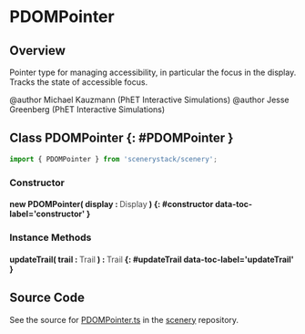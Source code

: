 # PDOMPointer

## Overview

Pointer type for managing accessibility, in particular the focus in the display.
Tracks the state of accessible focus.

@author Michael Kauzmann (PhET Interactive Simulations)
@author Jesse Greenberg (PhET Interactive Simulations)

## Class PDOMPointer {: #PDOMPointer }


```js
import { PDOMPointer } from 'scenerystack/scenery';
```
### Constructor

#### new PDOMPointer( display : <span style="font-weight: 400; opacity: 80%;">Display</span> ) {: #constructor data-toc-label='constructor' }

### Instance Methods

#### updateTrail( trail : <span style="font-weight: 400; opacity: 80%;">Trail</span> ) : <span style="font-weight: 400; opacity: 80%;">Trail</span> {: #updateTrail data-toc-label='updateTrail' }



## Source Code

See the source for [PDOMPointer.ts](https://github.com/phetsims/scenery/blob/main/js/input/PDOMPointer.ts) in the [scenery](https://github.com/phetsims/scenery) repository.
